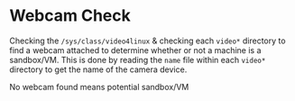# Webcam Check

Checking the `/sys/class/video4linux` & checking each `video*` directory to find a webcam attached to determine whether or not a machine is a sandbox/VM. This is done by reading the `name` file within each `video*` directory to get the name of the camera device.

No webcam found means potential sandbox/VM

